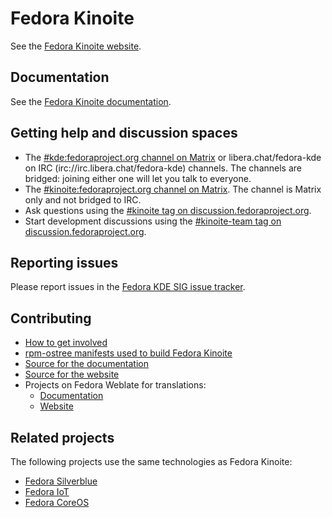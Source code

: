 # Fedora Kinoite

See the [Fedora Kinoite website](https://kinoite.fedoraproject.org/).

## Documentation

See the [Fedora Kinoite documentation](https://docs.fedoraproject.org/en-US/fedora-kinoite/).

## Getting help and discussion spaces

- The [#kde:fedoraproject.org channel on Matrix](https://matrix.to/#/#kde:fedoraproject.org) or libera.chat/fedora-kde on IRC (irc://irc.libera.chat/fedora-kde) channels. The channels are bridged: joining either one will let you talk to everyone.
- The [#kinoite:fedoraproject.org channel on Matrix](https://matrix.to/#/#kinoite:fedoraproject.org). The channel is Matrix only and not bridged to IRC.
- Ask questions using the [#kinoite tag on discussion.fedoraproject.org](https://discussion.fedoraproject.org/tag/kinoite).
- Start development discussions using the [#kinoite-team tag on discussion.fedoraproject.org](https://discussion.fedoraproject.org/tag/kinoite-team).

## Reporting issues

Please report issues in the [Fedora KDE SIG issue tracker](https://pagure.io/fedora-kde/SIG/issues).

## Contributing

- [How to get involved](https://kinoite.fedoraproject.org/get-involved/)
- [rpm-ostree manifests used to build Fedora Kinoite](https://pagure.io/workstation-ostree-config)
- [Source for the documentation](https://pagure.io/fedora-kde/kinoite-docs)
- [Source for the website](https://pagure.io/fedora-kde/kinoite-site)
- Projects on Fedora Weblate for translations:
  - [Documentation](https://translate.fedoraproject.org/projects/fedora-docs-l10n-fedora-kinoite/)
  - [Website](https://translate.fedoraproject.org/projects/fedora-kde/kinoite-site/)

## Related projects

The following projects use the same technologies as Fedora Kinoite:

- [Fedora Silverblue](https://silverblue.fedoraproject.org/)
- [Fedora IoT](https://getfedora.org/iot/)
- [Fedora CoreOS](https://getfedora.org/coreos)
